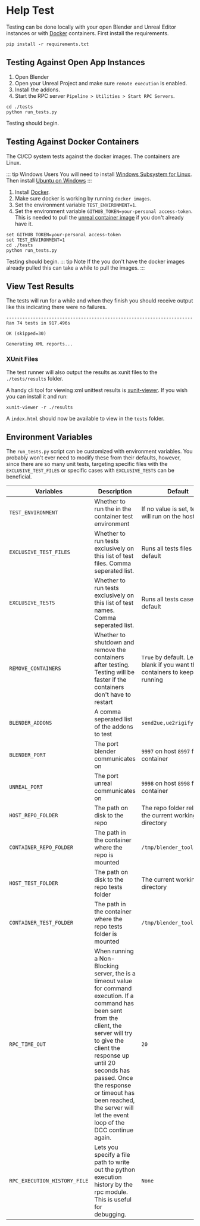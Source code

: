 # Help Test
Testing can be done locally with your open Blender and Unreal Editor instances or with [Docker](https://docs.docker.com/get-docker/) containers. First install the requirements.
```shell
pip install -r requirements.txt
```

## Testing Against Open App Instances
1. Open Blender
1. Open your Unreal Project and make sure `remote execution` is enabled.
1. Install the addons.
1. Start the RPC server `Pipeline > Utilities > Start RPC Servers`.

```shell
cd ./tests
python run_tests.py
```
Testing should begin.

## Testing Against Docker Containers
The CI/CD system tests against the docker images. The containers are Linux.

::: tip Windows Users
   You will need to install [Windows Subsystem for Linux](https://docs.microsoft.com/en-us/windows/wsl/install).
Then install [Ubuntu on Windows](https://ubuntu.com/tutorials/install-ubuntu-on-wsl2-on-windows-10)
:::

1. Install [Docker](https://docs.docker.com/get-docker/).
1. Make sure docker is working by running `docker images`.
1. Set the environment variable `TEST_ENVIRONMENT=1`.
1. Set the environment variable `GITHUB_TOKEN=your-personal access-token`. This is needed to pull the
   [unreal container image](https://docs.unrealengine.com/4.27/en-US/SharingAndReleasing/Containers/ContainersQuickStart/)
   if you don't already have it.
```shell
set GITHUB_TOKEN=your-personal access-token
set TEST_ENVIRONMENT=1
cd ./tests
python run_tests.py
```

Testing should begin.
::: tip Note
   If the you don't have the docker images already pulled this can take a while to pull the images.
:::


## View Test Results
The tests will run for a while and when they finish you should receive output like this indicating there were no failures.
```text
----------------------------------------------------------------------
Ran 74 tests in 917.496s

OK (skipped=30)

Generating XML reports...
```

### XUnit Files
The test runner will also output the results as xunit files to the `./tests/results` folder.

A handy cli tool for viewing xml unittest results is [xunit-viewer](https://www.npmjs.com/package/xunit-viewer).
If you wish you can install it and run:
```shell
xunit-viewer -r ./results
```
A `index.html` should now be available to view in the `tests` folder.


## Environment Variables
The `run_tests.py` script can be customized with environment variables. You probably won't ever need to modify these
from their defaults, however, since there are so many unit tests, targeting specific files with the `EXCLUSIVE_TEST_FILES` or
specific cases with `EXCLUSIVE_TESTS` can be beneficial.


| Variables | Description                                                                                                                                                                                                                                                                                                                    | Default                                                                   |
| -------------- |--------------------------------------------------------------------------------------------------------------------------------------------------------------------------------------------------------------------------------------------------------------------------------------------------------------------------------|---------------------------------------------------------------------------|
| `TEST_ENVIRONMENT` | Whether to run the in the container test environment                                                                                                                                                                                                                                                                           | If no value is set, testing will run on the host                          |
| `EXCLUSIVE_TEST_FILES` | Whether to run tests exclusively on this list of test files. Comma seperated list.                                                                                                                                                                                                                                             | Runs all tests files by default                                           |
| `EXCLUSIVE_TESTS` | Whether to run tests exclusively on this list of test names. Comma seperated list.                                                                                                                                                                                                                                             | Runs all tests cases by default                                           |
| `REMOVE_CONTAINERS` | Whether to shutdown and remove the containers after testing. Testing will be faster if the containers don't have to restart                                                                                                                                                                                                    | `True` by default. Leave blank if you want the containers to keep running |
| `BLENDER_ADDONS` | A comma seperated list of the addons to test                                                                                                                                                                                                                                                                                   | `send2ue,ue2rigify`                                                       |
| `BLENDER_PORT`     | The port blender communicates on                                                                                                                                                                                                                                                                                               | `9997` on host `8997` for container                                       |
| `UNREAL_PORT`     | The port unreal communicates on                                                                                                                                                                                                                                                                                                | `9998` on host `8998` for container                                       |
| `HOST_REPO_FOLDER`     | The path on disk to the repo                                                                                                                                                                                                                                                                                                   | The repo folder relative to the current working directory                 |
| `CONTAINER_REPO_FOLDER`     | The path in the container where the repo is mounted                                                                                                                                                                                                                                                                            | `/tmp/blender_tools/`                                                     |
| `HOST_TEST_FOLDER`     | The path on disk to the repo tests folder                                                                                                                                                                                                                                                                                      | The current working directory                                             |
| `CONTAINER_TEST_FOLDER`     | The path in the container where the repo tests folder is mounted                                                                                                                                                                                                                                                               | `/tmp/blender_tools/tests`                                                |
| `RPC_TIME_OUT` | When running a Non-Blocking server, the is a timeout value for command execution. If a command has been sent from the client, the server will try to give the client the response up until 20 seconds has passed. Once the response or timeout has been reached, the server will let the event loop of the DCC continue again. | `20`                                                                      |
| `RPC_EXECUTION_HISTORY_FILE` | Lets you specify a file path to write out the python execution history by the rpc module. This is useful for debugging.                                                                                                                                                                                                        | `None`                                                                    |
